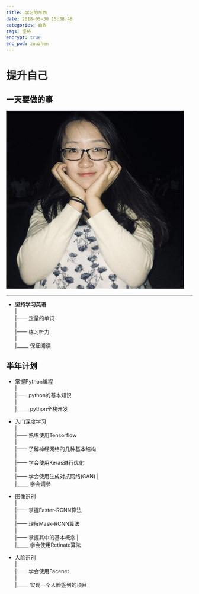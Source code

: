```yaml
---
title: 学习的东西
date: 2018-05-30 15:38:48
categories: 自省
tags: 坚持
encrypt: true
enc_pwd: zouzhen
---
```


# 提升自己

## 一天要做的事  

![图片](计划/白痴.jpg)

---  

* **坚持学习英语**  
    |  
    |—— 定量的单词  
    |  
    |—— 练习听力  
    |  
    |_____ 保证阅读  

## **半年计划**  

* 掌握Python编程  
    |  
    |—— python的基本知识  
    |  
    |_____ python全栈开发  

* 入门深度学习  
    |  
    |—— 熟练使用Tensorflow  
    |  
    |—— 了解神经网络的几种基本结构  
    |  
    |—— 学会使用Keras进行优化  
    |  
    |—— 学会使用生成对抗网络(GAN)
    |  
    |_____ 学会调参  

* 图像识别  
    |  
    |—— 掌握Faster-RCNN算法  
    |  
    |—— 理解Mask-RCNN算法  
    |  
    |—— 掌握其中的基本概念
    |  
    |_____ 学会使用Retinate算法  

* 人脸识别  
    |  
    |—— 学会使用Facenet  
    |  
    |_____ 实现一个人脸签到的项目
















